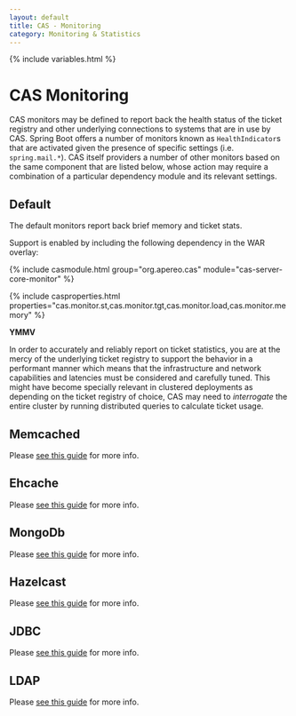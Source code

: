 ```yaml
---
layout: default
title: CAS - Monitoring
category: Monitoring & Statistics
---
```


{% include variables.html %}

# CAS Monitoring

CAS monitors may be defined to report back the health status of the ticket registry 
and other underlying connections to systems that are in use by CAS. Spring Boot 
offers a number of monitors known as `HealthIndicator`s that are activated given 
the presence of specific settings (i.e. `spring.mail.*`). CAS itself providers a 
number of other monitors based on the same component that are listed below, whose 
action may require a combination of a particular dependency module and its relevant settings.

## Default

The default monitors report back brief memory and ticket stats.

Support is enabled by including the following dependency in the WAR overlay:

{% include casmodule.html group="org.apereo.cas" module="cas-server-core-monitor" %}

{% include casproperties.html 
properties="cas.monitor.st,cas.monitor.tgt,cas.monitor.load,cas.monitor.memory" %}

<div class="alert alert-warning"><strong>YMMV</strong><p>In order to accurately and reliably 
report on ticket statistics, you are at the mercy of the underlying ticket registry to support 
the behavior in a performant manner which means that the infrastructure and network capabilities 
and latencies must be considered and carefully tuned. This might have become specially relevant 
in clustered deployments as depending on the ticket registry of choice, CAS may need 
to <i>interrogate</i> the entire cluster by running distributed queries to calculate ticket usage.</p></div>

## Memcached

Please [see this guide](Configuring-Monitoring-Memcached.html) for more info.

## Ehcache

Please [see this guide](Configuring-Monitoring-Ehcache.html) for more info.

## MongoDb

Please [see this guide](Configuring-Monitoring-MongoDb.html) for more info.

## Hazelcast

Please [see this guide](Configuring-Monitoring-Hazelcast.html) for more info.

## JDBC

Please [see this guide](Configuring-Monitoring-JDBC.html) for more info.

## LDAP

Please [see this guide](Configuring-Monitoring-LDAP.html) for more info.


